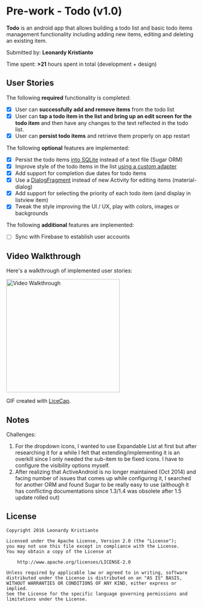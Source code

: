 # Pre-work - Todo (v1.0)

**Todo** is an android app that allows building a todo list and basic todo items management functionality including adding new items, editing and deleting an existing item.

Submitted by: **Leonardy Kristianto**

Time spent: **>21** hours spent in total (development + design)

## User Stories

The following **required** functionality is completed:

* [x] User can **successfully add and remove items** from the todo list
* [x] User can **tap a todo item in the list and bring up an edit screen for the todo item** and then have any changes to the text reflected in the todo list.
* [x] User can **persist todo items** and retrieve them properly on app restart

The following **optional** features are implemented:

* [x] Persist the todo items [into SQLite](http://guides.codepath.com/android/Persisting-Data-to-the-Device#sqlite) instead of a text file (Sugar ORM)
* [x] Improve style of the todo items in the list [using a custom adapter](http://guides.codepath.com/android/Using-an-ArrayAdapter-with-ListView)
* [x] Add support for completion due dates for todo items
* [x] Use a [DialogFragment](http://guides.codepath.com/android/Using-DialogFragment) instead of new Activity for editing items (material-dialog)
* [x] Add support for selecting the priority of each todo item (and display in listview item)
* [x] Tweak the style improving the UI / UX, play with colors, images or backgrounds

The following **additional** features are implemented:

* [ ] Sync with Firebase to establish user accounts

## Video Walkthrough

Here's a walkthrough of implemented user stories:

<img src='http://i.imgur.com/u8KZmqb.gif' title='Video Walkthrough' width='300' alt='Video Walkthrough' />

GIF created with [LiceCap](http://www.cockos.com/licecap/).

## Notes

Challenges:

1. For the dropdown icons, I wanted to use Expandable List at first but after researching it for a while I felt that extending/implementing it is an overkill since I only needed the sub-item to be fixed icons. I have to configure the visibility options myself.
1. After realizing that ActiveAndroid is no longer maintained (Oct 2014) and facing number of issues that comes up while configuring it, I searched for another ORM and found Sugar to be really easy to use (although it has conflicting documentations since 1.3/1.4 was obsolete after 1.5 update rolled out)

## License

    Copyright 2016 Leonardy Kristianto

    Licensed under the Apache License, Version 2.0 (the "License");
    you may not use this file except in compliance with the License.
    You may obtain a copy of the License at

        http://www.apache.org/licenses/LICENSE-2.0

    Unless required by applicable law or agreed to in writing, software
    distributed under the License is distributed on an "AS IS" BASIS,
    WITHOUT WARRANTIES OR CONDITIONS OF ANY KIND, either express or implied.
    See the License for the specific language governing permissions and
    limitations under the License.